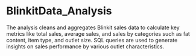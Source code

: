 # BlinkitData_Analysis
The analysis cleans and aggregates Blinkit sales data to calculate key metrics like total sales, average sales, and sales by categories such as fat content, item type, and outlet size. SQL queries are used to generate insights on sales performance by various outlet characteristics.
